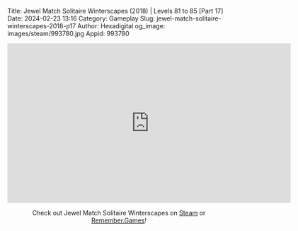 Title: Jewel Match Solitaire Winterscapes (2018) | Levels 81 to 85 [Part 17]
Date: 2024-02-23 13:16
Category: Gameplay
Slug: jewel-match-solitaire-winterscapes-2018-p17
Author: Hexadigital
og_image: images/steam/993780.jpg
Appid: 993780

<center><iframe src="https://www.youtube.com/embed/FLseUK7tCgs?feature=oembed" allow="accelerometer; autoplay; encrypted-media; gyroscope; picture-in-picture" width="640" height="360" frameborder="0"></iframe>

Check out Jewel Match Solitaire Winterscapes on [Steam](https://store.steampowered.com/app/993780/?curator_clanid=34633900) or [Remember.Games](https://remember.games/game/8077/jewel-match-solitaire-winterscapes/)!</center>